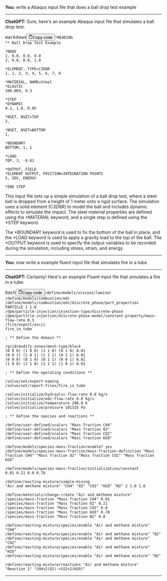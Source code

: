 **You:**
write a Abaqus input file that does a ball drop test example


 --------
**ChatGPT:**
Sure, here's an example Abaqus input file that simulates a ball drop test:
<pre><span class="">markdown</span><button class="flex ml-auto gap-2"><svg stroke="currentColor" fill="none" stroke-width="2" viewBox="0 0 24 24" stroke-linecap="round" stroke-linejoin="round" class="h-4 w-4" height="1em" width="1em" xmlns="http://www.w3.org/2000/svg"><path d="M16 4h2a2 2 0 0 1 2 2v14a2 2 0 0 1-2 2H6a2 2 0 0 1-2-2V6a2 2 0 0 1 2-2h2"></path><rect x="8" y="2" width="8" height="4" rx="1" ry="1"></rect></svg>Copy code</button><code class="!whitespace-pre hljs language-markdown"><span class="hljs-emphasis">*HEADING
*</span>* Ball Drop Test Example

<span class="hljs-emphasis">*NODE
1, 0.0, 0.0, 0.0
2, 0.0, 0.0, 1.0

*</span>ELEMENT, TYPE=C3D8R
1, 1, 2, 3, 4, 5, 6, 7, 8

<span class="hljs-emphasis">*MATERIAL, NAME=Steel
*</span>ELASTIC
200.0E9, 0.3

<span class="hljs-emphasis">*STEP
*</span>DYNAMIC
0.1, 1.0, 0.05

<span class="hljs-emphasis">*NSET, NSET=TOP
2,

*</span>NSET, NSET=BOTTOM
1,

<span class="hljs-emphasis">*BOUNDARY
BOTTOM, 1, 1

*</span>LOAD
TOP, 3, -9.81

<span class="hljs-emphasis">*OUTPUT, FIELD
*</span>ELEMENT OUTPUT, POSITION=INTEGRATION POINTS
S, SDV, ENERGY

<span class="hljs-emphasis">*END STEP
</span></code></pre>This input file sets up a simple simulation of a ball drop test, where a steel ball is dropped from a height of 1 meter onto a rigid surface. The simulation uses a solid element (C3D8R) to model the ball and includes dynamic effects to simulate the impact. The steel material properties are defined using the *MATERIAL keyword, and a single step is defined using the *STEP keyword.
The *BOUNDARY keyword is used to fix the bottom of the ball in place, and the *LOAD keyword is used to apply a gravity load to the top of the ball. The *OUTPUT keyword is used to specify the output variables to be recorded during the simulation, including stress, strain, and energy.


 --------
**You:**
now write a example fluent input file that simulates fire in a tube

 --------
**ChatGPT:**
Certainly! Here's an example Fluent input file that simulates a fire in a tube:
<pre><span class="">bash</span><button class="flex ml-auto gap-2"><svg stroke="currentColor" fill="none" stroke-width="2" viewBox="0 0 24 24" stroke-linecap="round" stroke-linejoin="round" class="h-4 w-4" height="1em" width="1em" xmlns="http://www.w3.org/2000/svg"><path d="M16 4h2a2 2 0 0 1 2 2v14a2 2 0 0 1-2 2H6a2 2 0 0 1-2-2V6a2 2 0 0 1 2-2h2"></path><rect x="8" y="2" width="8" height="4" rx="1" ry="1"></rect></svg>Copy code</button><code class="!whitespace-pre hljs language-bash">/define/models/viscous/laminar
/define/models/combustion/edc
/define/models/combustion/edc/discrete_phase/part_properties
PARTICLE 1 1.0
/dpm/particle-injection/injection-type/discrete-phase
/dpm/particle-injection/discrete-phase-model/constant-property/mass-flow-rate 0.5
/file/export/ascii
fire_in_tube

; ** Define the domain **

/grid/modify-zones/mesh-type/block
(0 0 0) (1 0 0) (1 1 0) (0 1 0) 0.01
(0 0 1) (1 0 1) (1 1 1) (0 1 1) 0.01
(0 0 0) (0 1 0) (0 1 1) (0 0 1) 0.01
(1 0 0) (1 1 0) (1 1 1) (1 0 1) 0.01

; ** Define the operating conditions **

/solve/set/expert-naming
/solve/set/report-files/fire_in_tube

/solve/initialize/hydraulic-flow-rate 0.0 kg/s
/solve/initialize/edc-flow-rate 0.0 kg/s
/solve/initialize/temperature 298.0 K
/solve/initialize/pressure 101325 Pa

; ** Define the species and reactions **

/define/user-defined/scalars <span class="hljs-string">"Mass fraction CH4"</span>
/define/user-defined/scalars <span class="hljs-string">"Mass fraction O2"</span>
/define/user-defined/scalars <span class="hljs-string">"Mass fraction CO2"</span>
/define/user-defined/scalars <span class="hljs-string">"Mass fraction H2O"</span>

/define/models/species-mass-fraction/enable? <span class="hljs-built_in">yes</span>
/define/models/species-mass-fraction/mass-fraction-definition <span class="hljs-string">"Mass fraction CH4"</span> <span class="hljs-string">"Mass fraction O2"</span> <span class="hljs-string">"Mass fraction CO2"</span> <span class="hljs-string">"Mass fraction H2O"</span>

/define/models/species-mass-fraction/initialization/constant
0.01 0.21 0.0 0.78

/define/reacting-mixture/simple-mixing
<span class="hljs-string">"Air and methane mixture"</span> <span class="hljs-string">"CH4"</span> <span class="hljs-string">"O2"</span> <span class="hljs-string">"CO2"</span> <span class="hljs-string">"H2O"</span> <span class="hljs-string">"N2"</span> 2 1.0 1.0

/define/materials/change-create <span class="hljs-string">"Air and methane mixture"</span>
/species/mass-fraction <span class="hljs-string">"Mass fraction CH4"</span> 0.01
/species/mass-fraction <span class="hljs-string">"Mass fraction O2"</span> 0.21
/species/mass-fraction <span class="hljs-string">"Mass fraction CO2"</span> 0.0
/species/mass-fraction <span class="hljs-string">"Mass fraction H2O"</span> 0.78
/species/mass-fraction <span class="hljs-string">"Mass fraction N2"</span> 0.0

/define/reacting-mixture/species/enable <span class="hljs-string">"Air and methane mixture"</span> <span class="hljs-string">"CH4"</span>
/define/reacting-mixture/species/enable <span class="hljs-string">"Air and methane mixture"</span> <span class="hljs-string">"O2"</span>
/define/reacting-mixture/species/enable <span class="hljs-string">"Air and methane mixture"</span> <span class="hljs-string">"CO2"</span>
/define/reacting-mixture/species/enable <span class="hljs-string">"Air and methane mixture"</span> <span class="hljs-string">"H2O"</span>
/define/reacting-mixture/species/enable <span class="hljs-string">"Air and methane mixture"</span> <span class="hljs-string">"N2"</span>

/define/reacting-mixture/reactions <span class="hljs-string">"Air and methane mixture"</span>
<span class="hljs-string">"Reaction 1"</span> <span class="hljs-string">"CH4+2(O2)-&gt;CO2+2(H2O)"</span>
</code></pre>

 --------

